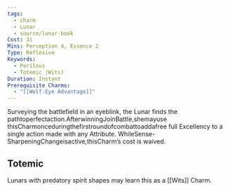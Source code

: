 ```yaml
---
tags:
  - charm
  - Lunar
  - source/lunar-book
Cost: 3i
Mins: Perception 4, Essence 2
Type: Reflexive
Keywords:
  - Perilous
  - Totemic (Wits)
Duration: Instant
Prerequisite Charms:
  - "[[Wolf-Eye Advantage]]"
---
```

Surveying the battlefield in an eyeblink, the Lunar finds the pathtoperfectaction.AfterwinningJoinBattle,shemayuse thisCharmonceduringthefirstroundofcombattoaddafree full Excellency to a single action made with any Attribute. WhileSense-SharpeningChangeisactive,thisCharm’s cost is waived. 
## Totemic 

Lunars with predatory spirit shapes may learn this as a [[Wits]] Charm.